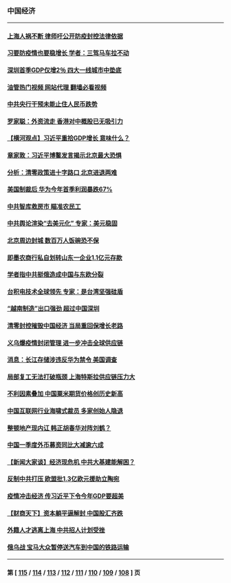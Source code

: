 ### 中国经济
---
#### [上海人祸不断 律师吁公开防疫封控法律依据](../../pages/ncid283/n13723309.md?04300045) 
#### [习要防疫情也要稳增长 学者：三驾马车拉不动](../../pages/ncid283/n13723310.md?04300045) 
#### [深圳首季GDP仅增2％ 四大一线城市中垫底](../../pages/ncid283/n13723083.md?04300045) 
#### [油管热门视频 网站代理 翻墙必看视频](http://209.222.30.114:81/youtube.html?04300045)
#### [中共央行干预未能止住人民币跌势](../../pages/ncid283/n13723109.md?04300045) 
#### [罗家聪：外资流走 香港对中概股已无吸引力](../../pages/ncid283/n13722926.md?04300045) 
#### [【横河观点】习近平重拾GDP增长 意味什么？](../../pages/ncid283/n13722847.md?04300045) 
#### [章家敦：习近平博鳌发言揭示北京最大恐惧](../../pages/ncid283/n13722777.md?04300045) 
#### [分析：清零政策进十字路口 北京进退两难](../../pages/ncid283/n13722760.md?04300045) 
#### [美国制裁后 华为今年首季利润暴跌67%](../../pages/ncid283/n13722751.md?04300045) 
#### [中共智库救房市 瞄准农民工](../../pages/ncid283/n13722658.md?04300045) 
#### [中共舆论渲染“去美元化” 专家：美元稳固](../../pages/ncid283/n13722637.md?04300045) 
#### [北京周边封城 数百万人饭碗恐不保](../../pages/ncid283/n13722560.md?04300045) 
#### [即墨农商行私自划转山东一企业1.1亿元存款](../../pages/ncid283/n13722357.md?04300045) 
#### [学者指中共挺俄造成中国与东欧分裂](../../pages/ncid283/n13722249.md?04300045) 
#### [台积电技术全球领先 专家：是台湾坚强硅盾](../../pages/ncid283/n13722234.md?04300045) 
#### [“越南制造”出口强劲 超过中国深圳](../../pages/ncid283/n13722236.md?04300045) 
#### [清零封控摧毁中国经济 当局重回保增长老路](../../pages/ncid283/n13721951.md?04300045) 
#### [义乌爆疫情封闭管理 进一步冲击全球供应链](../../pages/ncid283/n13721924.md?04300045) 
#### [消息：长江存储涉违反华为禁令 美国调查](../../pages/ncid283/n13721928.md?04300045) 
#### [局部复工无法打破瓶颈 上海特斯拉供应链压力大](../../pages/ncid283/n13721889.md?04300045) 
#### [不利因素叠加 中国粟米期货价格创历史新高](../../pages/ncid283/n13721886.md?04300045) 
#### [中国互联网行业海啸式裁员 多家创始人隐退](../../pages/ncid283/n13721870.md?04300045) 
#### [整顿地产现内讧 韩正胡春华对阵刘鹤？](../../pages/ncid283/n13721863.md?04300045) 
#### [中国一季度外币募资同比大减逾六成](../../pages/ncid283/n13721868.md?04300045) 
#### [【新闻大家谈】经济现危机 中共大基建能解困？](../../pages/ncid283/n13721784.md?04300045) 
#### [反制中共打压 欧盟批1.3亿欧元援助立陶宛](../../pages/ncid283/n13721708.md?04300045) 
#### [疫情冲击经济 传习近平下令今年GDP要超美](../../pages/ncid283/n13721445.md?04300045) 
#### [【财商天下】资本躺平逼解封 中国股汇齐跌](../../pages/ncid283/n13721272.md?04300045) 
#### [外籍人才逃离上海 中共招人计划受挫](../../pages/ncid283/n13721184.md?04300045) 
#### [俄乌战 宝马大众暂停送汽车到中国的铁路运输](../../pages/ncid283/n13721133.md?04300045) 

---
#### 第 [ [115](./115.md?04300045) / [114](./114.md?04300045) / [113](./113.md?04300045) / [112](./112.md?04300045) / [111](./111.md?04300045) / [110](./110.md?04300045) / [109](./109.md?04300045) / [108](./108.md?04300045) ] 页
